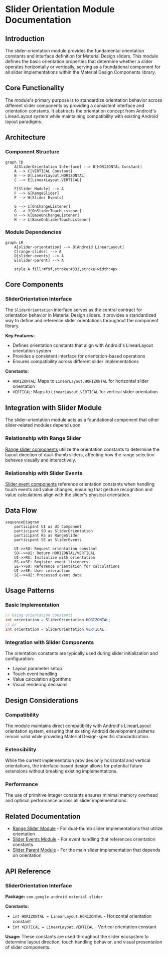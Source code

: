 # Slider Orientation Module Documentation

## Introduction

The slider-orientation module provides the fundamental orientation constants and interface definition for Material Design sliders. This module defines the basic orientation properties that determine whether a slider operates horizontally or vertically, serving as a foundational component for all slider implementations within the Material Design Components library.

## Core Functionality

The module's primary purpose is to standardize orientation behavior across different slider components by providing a consistent interface and orientation constants. It abstracts the orientation concept from Android's LinearLayout system while maintaining compatibility with existing Android layout paradigms.

## Architecture

### Component Structure

```mermaid
graph TD
    A[SliderOrientation Interface] --> B[HORIZONTAL Constant]
    A --> C[VERTICAL Constant]
    B --> D[LinearLayout.HORIZONTAL]
    C --> E[LinearLayout.VERTICAL]
    
    F[Slider Module] --> A
    F --> G[RangeSlider]
    F --> H[Slider Events]
    
    G --> I[OnChangeListener]
    G --> J[OnSliderTouchListener]
    H --> K[BaseOnChangeListener]
    H --> L[BaseOnSliderTouchListener]
```

### Module Dependencies

```mermaid
graph LR
    A[slider-orientation] --> B[Android LinearLayout]
    C[range-slider] --> A
    D[slider-events] --> A
    E[slider-parent] --> A
    
    style A fill:#f9f,stroke:#333,stroke-width:4px
```

## Core Components

### SliderOrientation Interface

The `SliderOrientation` interface serves as the central contract for orientation behavior in Material Design sliders. It provides a standardized way to define and reference slider orientations throughout the component library.

**Key Features:**
- Defines orientation constants that align with Android's LinearLayout orientation system
- Provides a consistent interface for orientation-based operations
- Ensures compatibility across different slider implementations

**Constants:**
- `HORIZONTAL`: Maps to `LinearLayout.HORIZONTAL` for horizontal slider orientation
- `VERTICAL`: Maps to `LinearLayout.VERTICAL` for vertical slider orientation

## Integration with Slider Module

The slider-orientation module acts as a foundational component that other slider-related modules depend upon:

### Relationship with Range Slider
[Range slider components](range-slider.md) utilize the orientation constants to determine the layout direction of dual-thumb sliders, affecting how the range selection behaves visually and interactively.

### Relationship with Slider Events
[Slider event components](slider-events.md) reference orientation constants when handling touch events and value changes, ensuring that gesture recognition and value calculations align with the slider's physical orientation.

## Data Flow

```mermaid
sequenceDiagram
    participant UI as UI Component
    participant SO as SliderOrientation
    participant RS as RangeSlider
    participant SE as SliderEvents
    
    UI->>SO: Request orientation constant
    SO-->>UI: Return HORIZONTAL/VERTICAL
    UI->>RS: Initialize with orientation
    RS->>SE: Register event listeners
    SE->>SO: Reference orientation for calculations
    UI->>SE: User interaction
    SE-->>UI: Processed event data
```

## Usage Patterns

### Basic Implementation
```java
// Using orientation constants
int orientation = SliderOrientation.HORIZONTAL;
// or
int orientation = SliderOrientation.VERTICAL;
```

### Integration with Slider Components
The orientation constants are typically used during slider initialization and configuration:
- Layout parameter setup
- Touch event handling
- Value calculation algorithms
- Visual rendering decisions

## Design Considerations

### Compatibility
The module maintains direct compatibility with Android's LinearLayout orientation system, ensuring that existing Android development patterns remain valid while providing Material Design-specific standardization.

### Extensibility
While the current implementation provides only horizontal and vertical orientations, the interface-based design allows for potential future extensions without breaking existing implementations.

### Performance
The use of primitive integer constants ensures minimal memory overhead and optimal performance across all slider implementations.

## Related Documentation

- [Range Slider Module](range-slider.md) - For dual-thumb slider implementations that utilize orientation
- [Slider Events Module](slider-events.md) - For event handling that references orientation constants
- [Slider Parent Module](slider.md) - For the main slider implementation that depends on orientation

## API Reference

### SliderOrientation Interface

**Package:** `com.google.android.material.slider`

**Constants:**
- `int HORIZONTAL = LinearLayout.HORIZONTAL` - Horizontal orientation constant
- `int VERTICAL = LinearLayout.VERTICAL` - Vertical orientation constant

**Usage:**
These constants are used throughout the slider ecosystem to determine layout direction, touch handling behavior, and visual presentation of slider components.